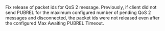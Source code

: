Fix release of packet ids for QoS 2 message. Previously, if client did not send PUBREL for the maximum configured number of pending QoS 2 messages and disconnected, the packet ids were not released even after the configured Max Awaiting PUBREL Timeout.
